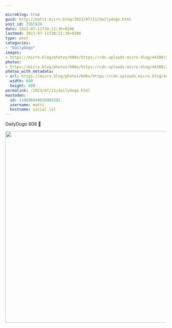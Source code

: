 ```yaml
---

microblog: true
guid: http://matti.micro.blog/2023/07/11/dailydogo.html
post_id: 3365920
date: 2023-07-11T20:21:36+0200
lastmod: 2023-07-11T20:21:36+0200
type: post
categories:
- "DailyDogo"
images:
- https://micro.blog/photos/600x/https://cdn.uploads.micro.blog/44388/2023/d7f822b2d858433c88529cf53654b215.jpg
photos:
- https://micro.blog/photos/600x/https://cdn.uploads.micro.blog/44388/2023/d7f822b2d858433c88529cf53654b215.jpg
photos_with_metadata:
- url: https://micro.blog/photos/600x/https://cdn.uploads.micro.blog/44388/2023/d7f822b2d858433c88529cf53654b215.jpg
  width: 600
  height: 600
permalink: /2023/07/11/dailydogo.html
mastodon:
  id: 110696848650989392
  username: matti
  hostname: social.lol
---
```

DailyDogo 608 🐶

<img src="/media/uploads/2023/d7f822b2d858433c88529cf53654b215.jpg" width="600" height="600" alt="" />
